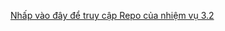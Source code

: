[Nhấp vào đây để truy cập Repo của nhiệm vụ 3.2](https://github.com/ngtrankyanh/ThucHanh05_NguyenTranKyAnh)